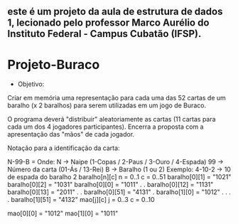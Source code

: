 ## este é um projeto da aula de estrutura de dados 1, lecionado pelo professor Marco Aurélio do Instituto Federal - Campus Cubatão (IFSP).

# Projeto-Buraco

- Objetivo: 

Criar em memória uma representação para cada uma das 52 cartas de um baralho (x 2 baralhos) para serem utilizadas em um jogo de Buraco.

O programa deverá "distribuir" aleatoriamente as cartas (11 cartas para cada um dos 4 jogadores participantes). Encerra a proposta com a apresentação das "mãos" de cada jogador.

Notação para a identificação da carta:

N-99-B = Onde:
N  -> Naipe (1-Copas / 2-Paus / 3-Ouro / 4-Espada)
99 -> Número da carta (01-Ás / 13-Rei)
B  -> Baralho (1 ou 2)
Exemplo: 4-10-2  ->  10 de espada do baralho 2
baralho[n][c]
n = 0..1
c = 0..51
baralho[0][1] = "1021"
baralho[0][2] = "1031"
baralho[0][0] = "1011"
.
.
baralho[0][12] = "1131"
baralho[0][13] = "2011"
.
.
baralho[0][51] = "4131"
.
baralho[1][0] = "1012"
.
.
.
.
baralho[1][51] = "4132"
mao[j][c]
j = 0..3
c = 0..10

mao[0][0] = "1012"
mao[1][0] = "1011"




